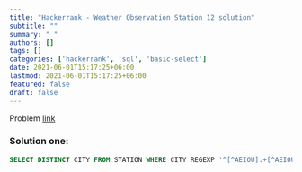 ```yaml
---
title: "Hackerrank - Weather Observation Station 12 solution"
subtitle: ""
summary: " "
authors: []
tags: []
categories: ['hackerrank', 'sql', 'basic-select']
date: 2021-06-01T15:17:25+06:00
lastmod: 2021-06-01T15:17:25+06:00
featured: false
draft: false
---
```

Problem [link](https://www.hackerrank.com/challenges/weather-observation-station-12)

### Solution one:

```sql
SELECT DISTINCT CITY FROM STATION WHERE CITY REGEXP '^[^AEIOU].+[^AEIOU]$';
```
